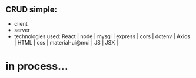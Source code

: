 ## CRUD simple:
- client
- server
- technologies used: React | node | mysql | express | cors | dotenv | Axios | HTML | css | material-ui@mui | JS | JSX |
# in process...
